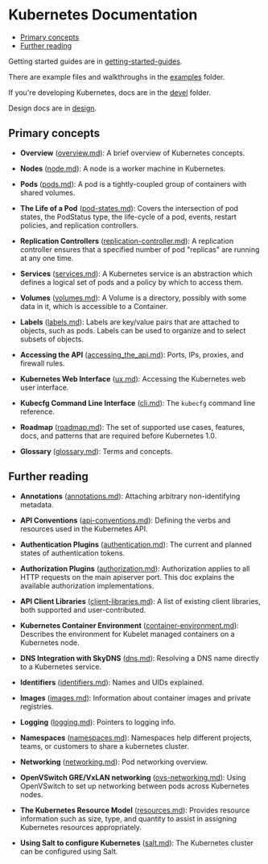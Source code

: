 # Kubernetes Documentation

* [Primary concepts](#primary-concepts)
* [Further reading](#further-reading)


Getting started guides are in [getting-started-guides](getting-started-guides).

There are example files and walkthroughs in the [examples](../examples) folder.

If you're developing Kubernetes, docs are in the [devel](devel) folder.

Design docs are in [design](design).

## Primary concepts

* **Overview** ([overview.md](overview.md)): A brief overview
  of Kubernetes concepts. 

* **Nodes** ([node.md](node.md)): A node is a worker machine in Kubernetes.

* **Pods** ([pods.md](pods.md)): A pod is a tightly-coupled group of containers
  with shared volumes.

* **The Life of a Pod** ([pod-states.md](pod-states.md)):
  Covers the intersection of pod states, the PodStatus type, the life-cycle
  of a pod, events, restart policies, and replication controllers.

* **Replication Controllers** ([replication-controller.md](replication-controller.md)):
  A replication controller ensures that a specified number of pod "replicas" are 
  running at any one time.

* **Services** ([services.md](services.md)): A Kubernetes service is an abstraction 
  which defines a logical set of pods and a policy by which to access them.

* **Volumes** ([volumes.md](volumes.md)): A Volume is a directory, possibly with some 
  data in it, which is accessible to a Container.

* **Labels** ([labels.md](labels.md)): Labels are key/value pairs that are 
  attached to objects, such as pods. Labels can be used to organize and to 
  select subsets of objects. 

* **Accessing the API** ([accessing_the_api.md](accessing_the_api.md)):
  Ports, IPs, proxies, and firewall rules.

* **Kubernetes Web Interface** ([ux.md](ux.md)): Accessing the Kubernetes
  web user interface.

* **Kubecfg Command Line Interface** ([cli.md](cli.md)):
  The `kubecfg` command line reference.

* **Roadmap** ([roadmap.md](roadmap.md)): The set of supported use cases, features,
  docs, and patterns that are required before Kubernetes 1.0.

* **Glossary** ([glossary.md](glossary.md)): Terms and concepts.


## Further reading


* **Annotations** ([annotations.md](annotations.md)): Attaching
  arbitrary non-identifying metadata.

* **API Conventions** ([api-conventions.md](api-conventions.md)):
  Defining the verbs and resources used in the Kubernetes API.

* **Authentication Plugins** ([authentication.md](authentication.md)):
  The current and planned states of authentication tokens.

* **Authorization Plugins** ([authorization.md](authorization.md)):
  Authorization applies to all HTTP requests on the main apiserver port.
  This doc explains the available authorization implementations.

* **API Client Libraries** ([client-libraries.md](client-libraries.md)):
  A list of existing client libraries, both supported and user-contributed.

* **Kubernetes Container Environment** ([container-environment.md](container-environment.md)):
  Describes the environment for Kubelet managed containers on a Kubernetes
  node.

* **DNS Integration with SkyDNS** ([dns.md](dns.md)):
  Resolving a DNS name directly to a Kubernetes service.

* **Identifiers** ([identifiers.md](identifiers.md)): Names and UIDs
  explained.

* **Images** ([images.md](images.md)): Information about container images
  and private registries.

* **Logging** ([logging.md](logging.md)): Pointers to logging info.

* **Namespaces** ([namespaces.md](namespaces.md)): Namespaces help different
  projects, teams, or customers to share a kubernetes cluster.

* **Networking** ([networking.md](networking.md)): Pod networking overview.

* **OpenVSwitch GRE/VxLAN networking** ([ovs-networking.md](ovs-networking.md)):
  Using OpenVSwitch to set up networking between pods across
  Kubernetes nodes.

* **The Kubernetes Resource Model** ([resources.md](resources.md)):
  Provides resource information such as size, type, and quantity to assist in
  assigning Kubernetes resources appropriately.

* **Using Salt to configure Kubernetes** ([salt.md](salt.md)): The Kubernetes
  cluster can be configured using Salt.

